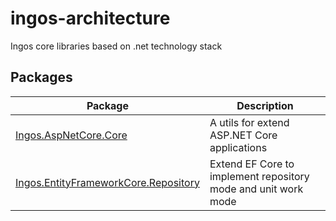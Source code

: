 # ingos-architecture

Ingos core libraries based on .net technology stack



## Packages

| Package                                                      | Description                                                  |
| ------------------------------------------------------------ | ------------------------------------------------------------ |
| [Ingos.AspNetCore.Core](https://www.nuget.org/packages/Ingos.AspNetCore.Core) | A utils for extend ASP.NET Core applications                 |
| [Ingos.EntityFrameworkCore.Repository](https://www.nuget.org/packages/Ingos.EntityFrameworkCore.Repository) | Extend EF Core to implement repository mode and unit work mode |

